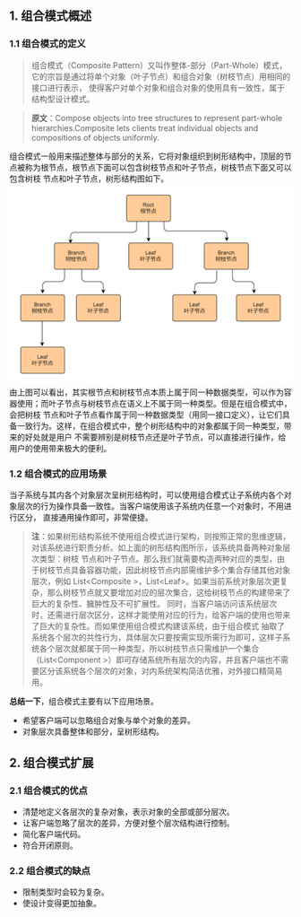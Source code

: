 ## 1. 组合模式概述
### 1.1 组合模式的定义
> 组合模式（Composite Pattern）又叫作整体-部分（Part-Whole）模式，它的宗旨是通过将单个对象（叶子节点）和组合对象（树枝节点）用相同的接口进行表示，
> 使得客户对单个对象和组合对象的使用具有一致性，属于结构型设计模式。

> **原文**：Compose objects into tree structures to represent part-whole hierarchies.Composite lets clients treat individual 
> objects and compositions of objects uniformly.

组合模式一般用来描述整体与部分的关系，它将对象组织到树形结构中，顶层的节点被称为根节点，根节点下面可以包含树枝节点和叶子节点，树枝节点下面又可以包含树枝
节点和叶子节点，树形结构图如下。
![图片](树形结构.png)
由上图可以看出，其实根节点和树枝节点本质上属于同一种数据类型，可以作为容器使用；而叶子节点与树枝节点在语义上不属于同一种类型。但是在组合模式中，会把树枝
节点和叶子节点看作属于同一种数据类型（用同一接口定义），让它们具备一致行为。这样，在组合模式中，整个树形结构中的对象都属于同一种类型，带来的好处就是用户
不需要辨别是树枝节点还是叶子节点，可以直接进行操作，给用户的使用带来极大的便利。

### 1.2 组合模式的应用场景
当子系统与其内各个对象层次呈树形结构时，可以使用组合模式让子系统内各个对象层次的行为操作具备一致性。当客户端使用该子系统内任意一个对象时，不用进行区分，
直接通用操作即可，非常便捷。
> **注**：如果树形结构系统不使用组合模式进行架构，则按照正常的思维逻辑，对该系统进行职责分析。如上面的树形结构图所示，该系统具备两种对象层次类型：树枝
> 节点和叶子节点。那么我们就需要构造两种对应的类型，由于树枝节点具备容器功能，因此树枝节点内部需维护多个集合存储其他对象层次，例如 List&lt;Composite
> &gt;，List&lt;Leaf&gt;。如果当前系统对象层次更复杂，那么树枝节点就又要增加对应的层次集合，这给树枝节点的构建带来了巨大的复杂性、臃肿性及不可扩展性。
> 同时，当客户端访问该系统层次时，还需进行层次区分，这样才能使用对应的行为，给客户端的使用也带来了巨大的复杂性。而如果使用组合模式构建该系统，由于组合模式
> 抽取了系统各个层次的共性行为，具体层次只要按需实现所需行为即可，这样子系统各个层次就都属于同一种类型，所以树枝节点只需维护一个集合（List&lt;Component
> &gt;）即可存储系统所有层次的内容，并且客户端也不需要区分该系统各个层次的对象，对内系统架构简洁优雅，对外接口精简易用。

**总结一下**，组合模式主要有以下应用场景。
*   希望客户端可以忽略组合对象与单个对象的差异。
*   对象层次具备整体和部分，呈树形结构。

## 2. 组合模式扩展
### 2.1 组合模式的优点
*   清楚地定义各层次的复杂对象，表示对象的全部或部分层次。
*   让客户端忽略了层次的差异，方便对整个层次结构进行控制。
*   简化客户端代码。
*   符合开闭原则。

### 2.2 组合模式的缺点
*   限制类型时会较为复杂。
*   使设计变得更加抽象。
